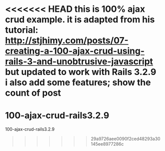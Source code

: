 <<<<<<< HEAD
this is 100% ajax crud example. it is adapted from his tutorial:
http://stjhimy.com/posts/07-creating-a-100-ajax-crud-using-rails-3-and-unobtrusive-javascript
but updated to work with Rails 3.2.9
i also add some features;
show the count of post
=======
100-ajax-crud-rails3.2.9
========================

100-ajax-crud-rails3.2.9
>>>>>>> 29a9726aee0090f2ced48293a30145ee8977286c
